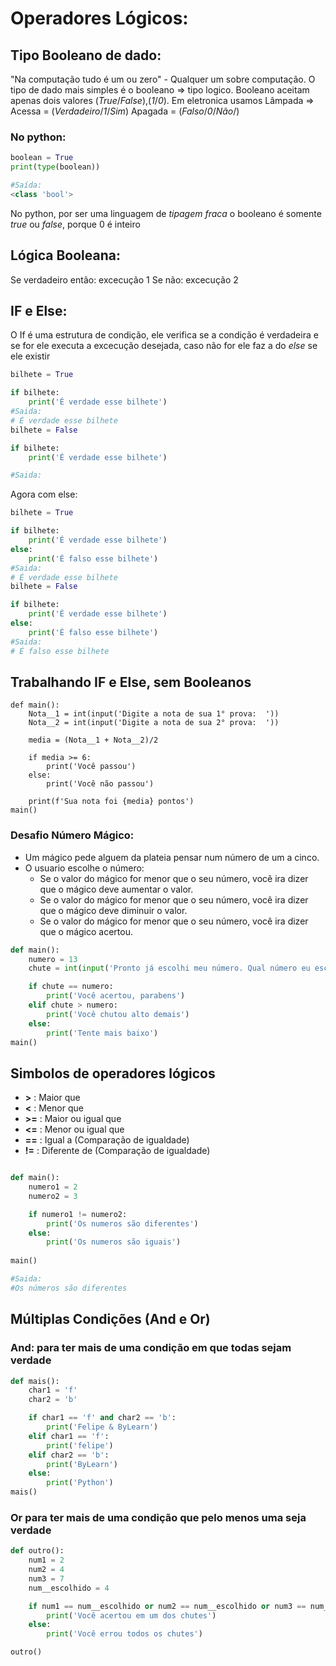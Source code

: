 # Operadores Lógicos:

## Tipo Booleano de dado:
"Na computação tudo é um ou zero" - Qualquer um sobre computação.
O tipo de dado mais simples é o booleano => tipo logico.
Booleano aceitam apenas dois valores (*True*/*False*),(*1*/*0*). Em eletronica usamos Lâmpada => Acessa = (*Verdadeiro*/*1*/*Sim*) Apagada = (*Falso*/*0*/*Não*/)

### No python:
~~~ Python
boolean = True
print(type(boolean))

#Saída:
<class 'bool'>
~~~

No python, por ser uma linguagem de *tipagem fraca* o booleano é somente *true* ou *false*, porque 0 é inteiro

## Lógica Booleana:

Se verdadeiro então:
    excecução 1
Se não:
    excecução 2

## IF e Else:
O If é uma estrutura de condição, ele verifica se a condição é verdadeira e se for ele executa a excecução desejada, caso não for ele faz a do *else* se ele existir
~~~python
bilhete = True

if bilhete:
    print('É verdade esse bilhete')
#Saida:
# É verdade esse bilhete
bilhete = False

if bilhete:
    print('É verdade esse bilhete')

#Saida:
~~~
Agora com else:
~~~python
bilhete = True

if bilhete:
    print('É verdade esse bilhete')
else:
    print('É falso esse bilhete')
#Saida:
# É verdade esse bilhete
bilhete = False

if bilhete:
    print('É verdade esse bilhete')
else:
    print('É falso esse bilhete')
#Saida:
# É falso esse bilhete
~~~
## Trabalhando IF e Else, sem Booleanos
~~~python:
def main():
    Nota__1 = int(input('Digite a nota de sua 1° prova:  '))
    Nota__2 = int(input('Digite a nota de sua 2° prova:  '))

    media = (Nota__1 + Nota__2)/2

    if media >= 6:
        print('Você passou')
    else:
        print('Você não passou')

    print(f'Sua nota foi {media} pontos')
main()
~~~
### Desafio Número Mágico:

- Um mágico pede alguem da plateia pensar num número de um a cinco.
- O usuario escolhe o número:
    - Se o valor do mágico for menor que o seu número, você ira dizer que o mágico deve aumentar o valor.
    - Se o valor do mágico for menor que o seu número, você ira dizer que o mágico deve diminuir o valor.
    - Se o valor do mágico for menor que o seu número, você ira dizer que o mágico acertou.
~~~python
def main():
    numero = 13
    chute = int(input('Pronto já escolhi meu número. Qual número eu escolhi:'))

    if chute == numero:
        print('Você acertou, parabens')
    elif chute > numero:
        print('Você chutou alto demais')
    else:
        print('Tente mais baixo')
main()
~~~

## Simbolos de operadores lógicos
- **>** : Maior que
- **<** : Menor que
- **>=** : Maior ou igual que
- **<=** : Menor ou igual que
- **==** : Igual a (Comparação de igualdade)
- **!=** : Diferente de (Comparação de igualdade)

~~~python

def main():
    numero1 = 2
    numero2 = 3

    if numero1 != numero2:
        print('Os numeros são diferentes')
    else:
        print('Os numeros são iguais')
    
main()

#Saida:
#Os números são diferentes
~~~

## Múltiplas Condições (And e Or)

### **And**: para ter mais de uma condição em que todas sejam verdade
~~~python
def mais():
    char1 = 'f'
    char2 = 'b'

    if char1 == 'f' and char2 == 'b':
        print('Felipe & ByLearn')
    elif char1 == 'f':
        print('felipe')
    elif char2 == 'b':
        print('ByLearn')
    else:
        print('Python')
mais()
~~~

### **Or** para ter mais de uma condição que pelo menos uma seja verdade

~~~python
def outro():
    num1 = 2
    num2 = 4
    num3 = 7
    num__escolhido = 4

    if num1 == num__escolhido or num2 == num__escolhido or num3 == num__escolhido:
        print('Você acertou em um dos chutes')
    else:
        print('Você errou todos os chutes')

outro()
~~~